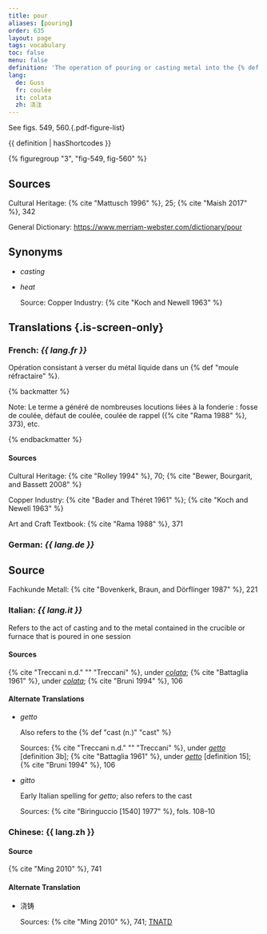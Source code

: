 ```yaml
---
title: pour
aliases: [pouring]
order: 635
layout: page
tags: vocabulary
toc: false
menu: false
definition: 'The operation of pouring or casting metal into the {% def "refractory mold" %}.'
lang:
  de: Guss
  fr: coulée
  it: colata
  zh: 浇注
---
```


See figs. 549, 560.{.pdf-figure-list}

{{ definition | hasShortcodes }}

{% figuregroup "3", "fig-549, fig-560" %}

## Sources

Cultural Heritage: {% cite "Mattusch 1996" %}, 25; {% cite "Maish 2017" %}, 342

General Dictionary: <https://www.merriam-webster.com/dictionary/pour>

## Synonyms

- *casting*

- *heat*

    Source: Copper Industry: {% cite "Koch and Newell 1963" %}

## Translations {.is-screen-only}

<div class="accordion">

### **French**: *{{ lang.fr }}*

Opération consistant à verser du métal liquide dans un {% def "moule réfractaire" %}.

{% backmatter %}

Note: Le terme a généré de nombreuses locutions liées à la fonderie : fosse de coulée, défaut de coulée, coulée de rappel ({% cite "Rama 1988" %}, 373), etc.

{% endbackmatter %}

#### Sources

Cultural Heritage: {% cite "Rolley 1994" %}, 70; {% cite "Bewer, Bourgarit, and Bassett 2008" %}

Copper Industry: {% cite "Bader and Théret 1961" %}; {% cite "Koch and Newell 1963" %}

Art and Craft Textbook: {% cite "Rama 1988" %}, 371

### **German**: *{{ lang.de }}*

## Source

Fachkunde Metall: {% cite "Bovenkerk, Braun, and Dörflinger 1987" %}, 221

### **Italian**: *{{ lang.it }}*

Refers to the act of casting and to the metal contained in the crucible or furnace that is poured in one session

#### Sources

{% cite "Treccani n.d." "" "Treccani" %}, under [*colata*](https://www.treccani.it/enciclopedia/colata/); {% cite "Battaglia 1961" %}, under [*colata*](http://www.gdli.it/pdf_viewer/Scripts/pdf.js/web/viewer.asp?file=/PDF/GDLI03/GDLI_03_ocr_279.pdf&parola=Colata); {% cite "Bruni 1994" %}, 106

#### Alternate Translations

- *getto*

    Also refers to the {% def "cast (n.)" "cast" %}

    Sources: {% cite "Treccani n.d." "" "Treccani" %}, under [*getto*](http://www.treccani.it/vocabolario/getto/) [definition 3b]; {% cite "Battaglia 1961" %}, under [*getto*](http://www.gdli.it/pdf_viewer/Scripts/pdf.js/web/viewer.asp?file=/PDF/GDLI06/GDLI_06_ocr_730.pdf&parola=Getto) [definition 15]; {% cite "Bruni 1994" %}, 106

- *gitto*

    Early Italian spelling for *getto*; also refers to the cast

    Sources: {% cite "Biringuccio [1540] 1977" %}, fols. 108–10

### **Chinese**: {{ lang.zh }}

#### Source

{% cite "Ming 2010" %}, 741

#### Alternate Translation

- 浇铸

    Sources: {% cite "Ming 2010" %}, 741; [TNATD](https://terms.naer.edu.tw/detail/14236908/?index=1)

</div>
